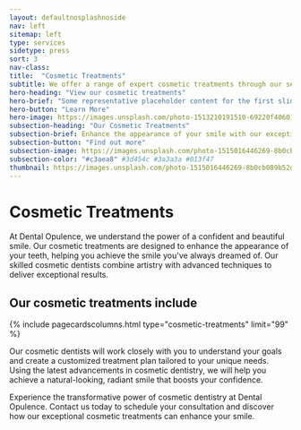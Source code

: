 ```yaml
---
layout: defaultnosplashnoside
nav: left
sitemap: left
type: services
sidetype: press
sort: 3
nav-class: 
title:  "Cosmetic Treatments"
subtitle: We offer a range of expert cosmetic treatments through our seasoned professional staff
hero-heading: "View our cosmetic treatments"
hero-brief: "Some representative placeholder content for the first slide"
hero-button: "Learn More"
hero-image: https://images.unsplash.com/photo-1513210191510-69220f40601d?ixlib=rb-4.0.3&ixid=MnwxMjA3fDB8MHxwaG90by1wYWdlfHx8fGVufDB8fHx8&auto=format&fit=crop&w=1770&q=80
subsection-heading: "Our Cosmetic Treatments"
subsection-brief: Enhance the appearance of your smile with our exceptional cosmetic dental treatments. From teeth whitening and veneers to orthodontic options and smile makeovers, our skilled cosmetic dentists will customize a treatment plan to suit your unique goals.
subsection-button: "Find out more"
subsection-image: https://images.unsplash.com/photo-1515016446269-8b0cb089b52d?ixlib=rb-4.0.3&ixid=MnwxMjA3fDB8MHxwaG90by1wYWdlfHx8fGVufDB8fHx8&auto=format&fit=crop&w=1770&q=80
subsection-color: "#c3aea8" #3d454c #3a3a3a #013f47
thumbnail: https://images.unsplash.com/photo-1515016446269-8b0cb089b52d?ixlib=rb-4.0.3&ixid=MnwxMjA3fDB8MHxwaG90by1wYWdlfHx8fGVufDB8fHx8&auto=format&fit=crop&w=1770&q=80
---
```

# Cosmetic Treatments

At Dental Opulence, we understand the power of a confident and beautiful smile. Our cosmetic treatments are designed to enhance the appearance of your teeth, helping you achieve the smile you've always dreamed of. Our skilled cosmetic dentists combine artistry with advanced techniques to deliver exceptional results.

## Our cosmetic treatments include

{% include pagecardscolumns.html type="cosmetic-treatments" limit="99" %}

Our cosmetic dentists will work closely with you to understand your goals and create a customized treatment plan tailored to your unique needs. Using the latest advancements in cosmetic dentistry, we will help you achieve a natural-looking, radiant smile that boosts your confidence.

Experience the transformative power of cosmetic dentistry at Dental Opulence. Contact us today to schedule your consultation and discover how our exceptional cosmetic treatments can enhance your smile.

